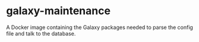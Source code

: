 # galaxy-maintenance
A Docker image containing the Galaxy packages needed to parse the config file and talk to the database.

